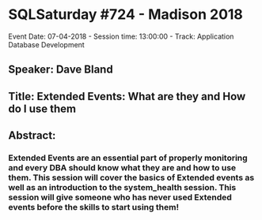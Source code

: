# SQLSaturday #724 - Madison 2018
Event Date: 07-04-2018 - Session time: 13:00:00 - Track: Application  Database Development
## Speaker: Dave Bland
## Title: Extended Events: What are they and How do I use them
## Abstract:
### Extended Events are an essential part of properly monitoring and every DBA should know what they are and how to use them.  This session will cover the basics of Extended events as well as an introduction to the system_health session.  This session will give someone who has never used Extended events before the skills to start using them!

